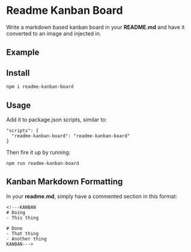# Readme Kanban Board

Write a markdown based kanban board in your **README.md** and have it converted to an image and injected in.

## Example

<!---KANBAN
# Doing
- This thing

# Done
- That thing
- Another thing
KANBAN--->

## Install

    npm i readme-kanban-board

## Usage

Add it to package.json scripts, similar to:

    "scripts": {
      "readme-kanban-board": "readme-kanban-board"
    }

Then fire it up by running:

    npm run readme-kanban-board


## Kanban Markdown Formatting

In your **readme.md**, simply have a commented section in this format:

    <!---KANBAN
    # Doing
    - This thing

    # Done
    - That thing
    - Another thing
    KANBAN--->
